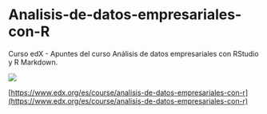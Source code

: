 # Analisis-de-datos-empresariales-con-R
Curso edX - Apuntes del curso Análisis de datos empresariales con RStudio y R Markdown.

![](https://courses.edx.org/asset-v1:AnahuacX+UAMY.CP4.2x+3T2020+type@thumbnail+block@course_image-375x200.jpg)

[https://www.edx.org/es/course/analisis-de-datos-empresariales-con-r](https://www.edx.org/es/course/analisis-de-datos-empresariales-con-r)
